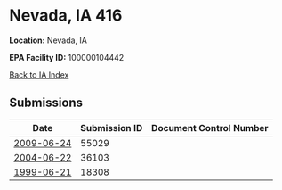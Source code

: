 # Nevada, IA 416

**Location:** Nevada, IA

**EPA Facility ID:** 100000104442

[Back to IA Index](../../index.md)

## Submissions

| Date | Submission ID | Document Control Number |
|------|--------------|-------------------------|
| [2009-06-24](submissions/55029.md) | 55029 |  |
| [2004-06-22](submissions/36103.md) | 36103 |  |
| [1999-06-21](submissions/18308.md) | 18308 |  |
